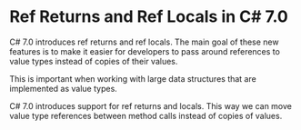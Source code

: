 # Ref Returns and Ref Locals in C# 7.0
C# 7.0 introduces ref returns and ref locals. The main goal of these new features is to make it easier for developers to pass around references to value types instead of copies of their values. 

This is important when working with large data structures that are implemented as value types. 

C# 7.0 introduces support for ref returns and locals. This way we can move value type references between method calls instead of copies of values.
